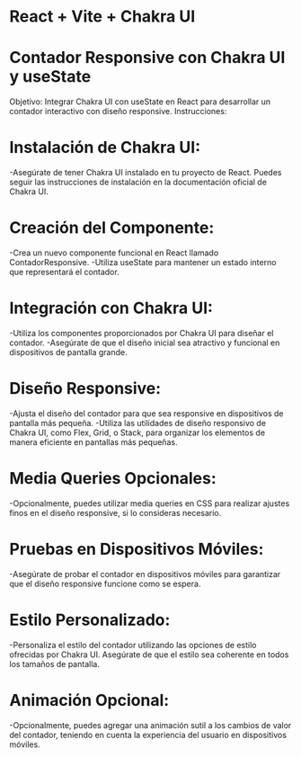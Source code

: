 # React + Vite + Chakra UI

# Contador Responsive con Chakra UI y useState
Objetivo: Integrar Chakra UI con useState en React para desarrollar un contador interactivo con diseño responsive.
Instrucciones:
# Instalación de Chakra UI:
-Asegúrate de tener Chakra UI instalado en tu proyecto de React. Puedes seguir las instrucciones de instalación en la documentación oficial de Chakra UI.
# Creación del Componente:
-Crea un nuevo componente funcional en React llamado ContadorResponsive.
-Utiliza useState para mantener un estado interno que representará el contador.
# Integración con Chakra UI:
-Utiliza los componentes proporcionados por Chakra UI para diseñar el contador.
-Asegúrate de que el diseño inicial sea atractivo y funcional en dispositivos de pantalla grande.
# Diseño Responsive:
-Ajusta el diseño del contador para que sea responsive en dispositivos de pantalla más pequeña.
-Utiliza las utilidades de diseño responsivo de Chakra UI, como Flex, Grid, o Stack, para organizar los elementos de manera eficiente en pantallas más pequeñas.
# Media Queries Opcionales:
-Opcionalmente, puedes utilizar media queries en CSS para realizar ajustes finos en el diseño responsive, si lo consideras necesario.
# Pruebas en Dispositivos Móviles:
-Asegúrate de probar el contador en dispositivos móviles para garantizar que el diseño responsive funcione como se espera.
# Estilo Personalizado:
-Personaliza el estilo del contador utilizando las opciones de estilo ofrecidas por Chakra UI. Asegúrate de que el estilo sea coherente en todos los tamaños de pantalla.
# Animación Opcional:
-Opcionalmente, puedes agregar una animación sutil a los cambios de valor del contador, teniendo en cuenta la experiencia del usuario en dispositivos móviles.
